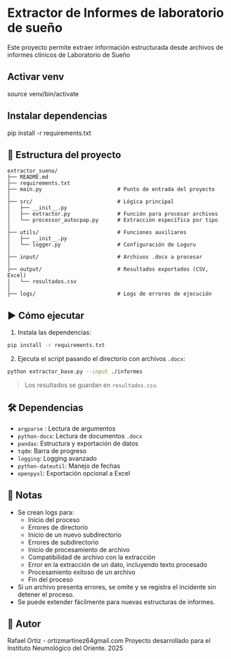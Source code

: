 # Extractor de Informes de laboratorio de sueño

Este proyecto permite extraer información estructurada desde archivos de informes clínicos de Laboratorio de Sueño

## Activar venv
source venv/bin/activate

## Instalar dependencias
pip install -r requirements.txt

## 📁 Estructura del proyecto

```
extractor_sueno/
├── README.md
├── requirements.txt
├── main.py                        # Punto de entrada del proyecto
│
├── src/                           # Lógica principal
│   ├── __init__.py
│   ├── extractor.py               # Función para procesar archivos
│   └── processor_autocpap.py      # Extracción específica por tipo
│
├── utils/                         # Funciones auxiliares
│   ├── __init__.py
│   └── logger.py                  # Configuración de Loguru
│
├── input/                         # Archivos .docx a procesar
│
├── output/                        # Resultados exportados (CSV, Excel)
│   └── resultados.csv
│
├── logs/                          # Logs de errores de ejecución
```

## ▶️ Cómo ejecutar

1. Instala las dependencias:

```bash
pip install -r requirements.txt
```

2. Ejecuta el script pasando el directorio con archivos `.docx`:

```bash
python extractor_base.py --input ./informes
```

> Los resultados se guardan en `resultados.csv`.

## 🛠 Dependencias

- `argparse` : Lectura de argumentos
- `python-docx`: Lectura de documentos `.docx`
- `pandas`: Estructura y exportación de datos
- `tqdm`: Barra de progreso
- `logging`: Logging avanzado
- `python-dateutil`: Manejo de fechas
- `openpyxl`: Exportación opcional a Excel

## 📒 Notas

- Se crean logs para:
    - Inicio del proceso
    - Errores de directorio
    - Inicio de un nuevo subdirectorio
    - Errores de subdirectorio
    - Inicio de procesamiento de archivo
    - Compatibilidad de archivo con la extracción
    - Error en la extracción de un dato, incluyendo texto procesado
    - Procesamiento exitoso de un archivo
    - Fin del proceso
- Si un archivo presenta errores, se omite y se registra el incidente sin detener el proceso.
- Se puede extender fácilmente para nuevas estructuras de informes.

## 📌 Autor
Rafael Ortiz - ortizmartinez64gmail.com
Proyecto desarrollado para el Instituto Neumológico del Oriente.
2025
